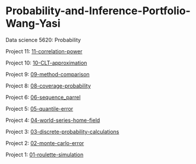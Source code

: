 # Probability-and-Inference-Portfolio-Wang-Yasi
Data science 5620: Probability

Project 11:
[11-correlation-power](11-correlation-power/writeup.nb.html)

Project 10:
[10-CLT-approximation](10-CLT-approximation/writeup.nb.html)

Project 9:
[09-method-comparison](09-method-comparison/writeup.nb.html)

Project 8:
[08-coverage-probability](08-coverage-probability/writeup.nb.html)

Project 6:
[06-sequence_parrel](06-sequence_parrel/writeup.nb.html)

Project 5:
[05-quantile-error](05-quantile-error/writeup.html)

Project 4:
[04-world-series-home-field](04-world-series-home-field/writeup.html)

Project 3:
[03-discrete-probability-calculations](03-discrete-probability-calculations/writeup.html)

Project 2:
[02-monte-carlo-error](02-monte-carlo-error/02-monte-carlo-error.nb.html)

Project 1:
[01-roulette-simulation](01-roulette-simulation/writeup.nb.html)


